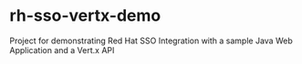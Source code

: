 # rh-sso-vertx-demo
Project for demonstrating Red Hat SSO Integration with a sample Java Web Application and a Vert.x API
